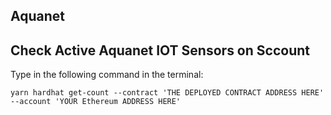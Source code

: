 ## Aquanet

## Check Active Aquanet IOT Sensors on Sccount

Type in the following command in the terminal: 
 
 ```
yarn hardhat get-count --contract 'THE DEPLOYED CONTRACT ADDRESS HERE' --account 'YOUR Ethereum ADDRESS HERE'
```

